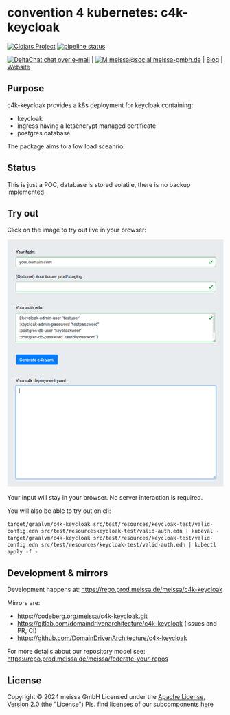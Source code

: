 # convention 4 kubernetes: c4k-keycloak
[![Clojars Project](https://img.shields.io/clojars/v/org.domaindrivenarchitecture/c4k-keycloak.svg)](https://clojars.org/org.domaindrivenarchitecture/c4k-keycloak) [![pipeline status](https://gitlab.com/domaindrivenarchitecture/c4k-keycloak/badges/master/pipeline.svg)](https://gitlab.com/domaindrivenarchitecture/c4k-keycloak/-/commits/master) 

[<img src="https://domaindrivenarchitecture.org/img/delta-chat.svg" width=20 alt="DeltaChat"> chat over e-mail](mailto:buero@meissa-gmbh.de?subject=community-chat) | [<img src="https://meissa.de/images/parts/contact/mastodon36_hue9b2464f10b18e134322af482b9c915e_5501_filter_14705073121015236177.png" width=20 alt="M"> meissa@social.meissa-gmbh.de](https://social.meissa-gmbh.de/@meissa) | [Blog](https://domaindrivenarchitecture.org) | [Website](https://meissa.de)

## Purpose

c4k-keycloak provides a k8s deployment for keycloak containing:
* keycloak
* ingress having a letsencrypt managed certificate
* postgres database

The package aims to a low load sceanrio.

## Status

This is just a POC, database is stored volatile, there is no backup implemented.

## Try out

Click on the image to try out live in your browser:

[![Try it out](/doc/tryItOut.png "Try out yourself")](https://domaindrivenarchitecture.org/pages/dda-provision/c4k-keycloak/)

Your input will stay in your browser. No server interaction is required.

You will also be able to try out on cli:
```
target/graalvm/c4k-keycloak src/test/resources/keycloak-test/valid-config.edn src/test/resourceskeycloak-test/valid-auth.edn | kubeval -
target/graalvm/c4k-keycloak src/test/resources/keycloak-test/valid-config.edn src/test/resources/keycloak-test/valid-auth.edn | kubectl apply -f -
```

## Development & mirrors

Development happens at: https://repo.prod.meissa.de/meissa/c4k-keycloak

Mirrors are:

* https://codeberg.org/meissa/c4k-keycloak.git
* https://gitlab.com/domaindrivenarchitecture/c4k-keycloak (issues and PR, CI)
* https://github.com/DomainDrivenArchitecture/c4k-keycloak

For more details about our repository model see: https://repo.prod.meissa.de/meissa/federate-your-repos

## License

Copyright © 2024 meissa GmbH
Licensed under the [Apache License, Version 2.0](LICENSE) (the "License")
Pls. find licenses of our subcomponents [here](doc/SUBCOMPONENT_LICENSE)
